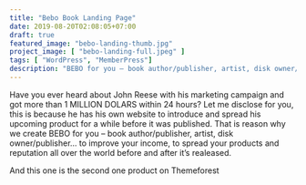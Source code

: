 ```yaml
---
title: "Bebo Book Landing Page"
date: 2019-08-20T02:08:05+07:00
draft: true
featured_image: "bebo-landing-thumb.jpg"
project_image: [ "bebo-landing-full.jpeg" ]
tags: [ "WordPress", "MemberPress"]
description: "BEBO for you – book author/publisher, artist, disk owner/publisher… to improve your income, to spread your products and reputation all over the world before and after it’s realeased."
---
```


Have you ever heard about John Reese with his marketing campaign and got more than 1 MILLION DOLARS within 24 hours? Let me disclose for you, this is because he has his own website to introduce and spread his upcoming product for a while before it was published. That is reason why we create BEBO for you – book author/publisher, artist, disk owner/publisher… to improve your income, to spread your products and reputation all over the world before and after it’s realeased.

And this one is the second one product on Themeforest